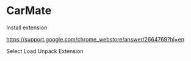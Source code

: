 # CarMate

Install extension 

https://support.google.com/chrome_webstore/answer/2664769?hl=en

Select Load Unpack Extension



